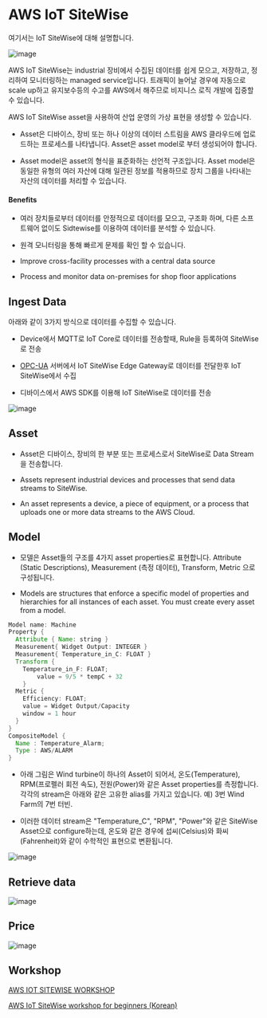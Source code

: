 # AWS IoT SiteWise

여기서는 IoT SiteWise에 대해 설명합니다. 

![image](https://user-images.githubusercontent.com/52392004/182048958-602e34e9-64e1-4f5c-8b64-51c596bacf94.png)


AWS IoT SiteWise는 industrial 장비에서 수집된 데이터를 쉽게 모으고, 저장하고, 정리하여 모니터링하는 managed service입니다. 트래픽이 늘어날 경우에 자동으로 scale up하고 유지보수등의 수고를 AWS에서 해주므로 비지니스 로직 개발에 집중할 수 있습니다. 

AWS IoT SiteWise asset을 사용하여 산업 운영의 가상 표현을 생성할 수 있습니다. 

- Asset은 디바이스, 장비 또는 하나 이상의 데이터 스트림을 AWS 클라우드에 업로드하는 프로세스를 나타냅니다. Asset은 asset model로 부터 생성되어야 합니다. 

- Asset model은 asset의 형식을 표준화하는 선언적 구조입니다. Asset model은 동일한 유형의 여러 자산에 대해 일관된 정보를 적용하므로 장치 그룹을 나타내는 자산의 데이터를 처리할 수 있습니다.

#### Benefits

- 여러 장치들로부터 데이터를 안정적으로 데이터를 모으고, 구조화 하며, 다른 소프트웨어 없이도 Sidtewise를 이용하여 데이터를 분석할 수 있습니다. 

- 원격 모니터링을 통해 빠르게 문제를 확인 할 수 있습니다. 

- Improve cross-facility processes with a central data source

- Process and monitor data on-premises for shop floor applications


## Ingest Data

아래와 같이 3가지 방식으로 데이터를 수집할 수 있습니다.

- Device에서 MQTT로 IoT Core로 데이터를 전송할때, Rule을 등록하여 SiteWise로 전송

- [OPC-UA](https://docs.aws.amazon.com/iot-sitewise/latest/userguide/opcua-data-acquisition.html) 서버에서 IoT SiteWise Edge Gateway로 데이터를 전달한후 IoT SiteWise에서 수집

- 디바이스에서 AWS SDK를 이용해 IoT SiteWise로 데이터를 전송 

![image](https://user-images.githubusercontent.com/52392004/178109818-dec45d94-8165-4601-93a4-d4ec0d516f99.png)


## Asset

- Asset은 디바이스, 장비의 한 부분 또는 프로세스로서 SiteWise로 Data Stream을 전송합니다.

- Assets represent industrial devices and processes that send data streams to SiteWise. 

- An asset represents a device, a piece of equipment, or a process that uploads one or more data streams to the AWS Cloud.

## Model

- 모델은 Asset들의 구조를 4가지 asset properties로 표현합니다. Attribute (Static Descriptions), Measurement (측정 데이터), Transform, Metric 으로 구성됩니다.

- Models are structures that enforce a specific model of properties and hierarchies for all instances of each asset. You must create every asset from a model.


```java
Model name: Machine
Property {
  Attribute { Name: string }
  Measurement{ Widget Output: INTEGER }
  Measurement{ Temperature_in_C: FLOAT } 
  Transform { 
    Temperature_in_F: FLOAT;
        value = 9/5 * tempC + 32 
    }
  Metric { 
    Efficiency: FLOAT;
    value = Widget Output/Capacity
    window = 1 hour
  }
}
CompositeModel {
  Name : Temperature_Alarm;
  Type : AWS/ALARM
}
```

- 아래 그림은 Wind turbine이 하나의 Asset이 되어서, 온도(Temperature), RPM(프로펠러 회전 속도), 전원(Power)와 같은 Asset properties를 측정합니다. 각각의 stream은 아래와 같은 고유한 alias를 가지고 있습니다. 예) 3번 Wind Farm의 7번 터빈. 

- 이러한 데이터 stream은 "Temperature_C", "RPM", "Power"와 같은 SiteWise Asset으로 configure하는데, 온도와 같은 경우에 섭씨(Celsius)와 화씨(Fahrenheit)와 같이 수학적인 표현으로 변환됩니다. 

![image](https://user-images.githubusercontent.com/52392004/178095017-1f00f14f-4126-4692-8fe0-69e216870159.png)

## Retrieve data

![image](https://user-images.githubusercontent.com/52392004/178110715-941a0adb-64c0-43fc-9c7f-2eb8e2036b3a.png)



## Price

![image](https://user-images.githubusercontent.com/52392004/178087905-0ae2fc25-050f-465f-bdb4-433a50516f71.png)

## Workshop

[AWS IOT SITEWISE WORKSHOP](https://iot-sitewise.workshop.aws/en/)

[AWS IoT SiteWise workshop for beginners (Korean)](https://catalog.us-east-1.prod.workshops.aws/workshops/b74efd43-8535-47fa-b88c-f463f032e3b9/ko-KR)

